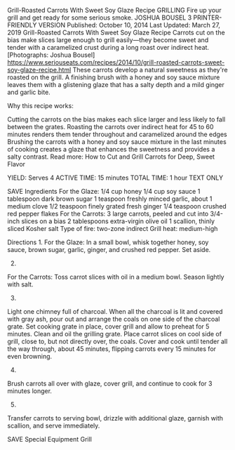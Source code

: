 Grill-Roasted Carrots With Sweet Soy Glaze Recipe
GRILLING Fire up your grill and get ready for some serious smoke.
JOSHUA BOUSEL
3     PRINTER-FRIENDLY VERSION
Published: October 10, 2014 Last Updated: March 27, 2019
Grill-Roasted Carrots With Sweet Soy Glaze Recipe
Carrots cut on the bias make slices large enough to grill easily—they become sweet and tender with a caramelized crust during a long roast over indirect heat. [Photographs: Joshua Bousel]
https://www.seriouseats.com/recipes/2014/10/grill-roasted-carrots-sweet-soy-glaze-recipe.html
These carrots develop a natural sweetness as they're roasted on the grill. A finishing brush with a honey and soy sauce mixture leaves them with a glistening glaze that has a salty depth and a mild ginger and garlic bite.

Why this recipe works:

Cutting the carrots on the bias makes each slice larger and less likely to fall between the grates.
Roasting the carrots over indirect heat for 45 to 60 minutes renders them tender throughout and caramelized around the edges
Brushing the carrots with a honey and soy sauce mixture in the last minutes of cooking creates a glaze that enhances the sweetness and provides a salty contrast.
Read more: How to Cut and Grill Carrots for Deep, Sweet Flavor

YIELD:
Serves 4
ACTIVE TIME:
15 minutes
TOTAL TIME:
1 hour
TEXT ONLY 
 
 
 SAVE
Ingredients
For the Glaze:
1/4 cup honey
1/4 cup soy sauce
1 tablespoon dark brown sugar
1 teaspoon freshly minced garlic, about 1 medium clove
1/2 teaspoon finely grated fresh ginger
1/4 teaspoon crushed red pepper flakes
For the Carrots:
3 large carrots, peeled and cut into 3/4-inch slices on a bias
2 tablespoons extra-virgin olive oil
1 scallion, thinly sliced
Kosher salt
Type of fire: two-zone indirect
Grill heat: medium-high

Directions
1.
For the Glaze: In a small bowl, whisk together honey, soy sauce, brown sugar, garlic, ginger, and crushed red pepper. Set aside.


2.
For the Carrots: Toss carrot slices with oil in a medium bowl. Season lightly with salt.


3.
Light one chimney full of charcoal. When all the charcoal is lit and covered with gray ash, pour out and arrange the coals on one side of the charcoal grate. Set cooking grate in place, cover grill and allow to preheat for 5 minutes. Clean and oil the grilling grate. Place carrot slices on cool side of grill, close to, but not directly over, the coals. Cover and cook until tender all the way through, about 45 minutes, flipping carrots every 15 minutes for even browning.


4.
Brush carrots all over with glaze, cover grill, and continue to cook for 3 minutes longer.


5.
Transfer carrots to serving bowl, drizzle with additional glaze, garnish with scallion, and serve immediately.

 SAVE
Special Equipment
Grill